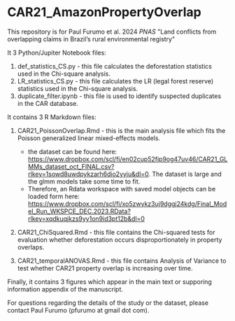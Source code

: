 # CAR21_AmazonPropertyOverlap
This repository is for Paul Furumo et al. 2024 _PNAS_ "Land conflicts from overlapping claims in Brazil’s rural environmental registry"

It 3 Python/Jupiter Notebook files:
1. def_statistics_CS.py - this file calculates the deforestation statistics used in the Chi-square analysis.
2. LR_statistics_CS.py - this file calculates the LR (legal forest reserve) statistics used in the Chi-square analysis.
3. duplicate_filter.ipynb - this file is used to identify suspected duplicates in the CAR database.

It contains 3 R Markdown files:
1. CAR21_PoissonOverlap.Rmd - this is the main analysis file which fits the Poisson generalized linear mixed-effects models.
      * the dataset can be found here: https://www.dropbox.com/scl/fi/en02cup52fjp9og47uv46/CAR21_GLMMs_dataset_oct_FINAL.csv?rlkey=1sowd8uwdpykzarh6dio2yyju&dl=0.  The dataset is large and the glmm models take some time to fit.
      * Therefore, an Rdata workspace with saved model objects can be loaded form here:  https://www.dropbox.com/scl/fi/xo5zwykz3uj9dggj24kdg/Final_Model_Run_WKSPCE_DEC.2023.RData?rlkey=xqdkuqjkzs9yy1on9id3pt12b&dl=0

2. CAR21_ChiSquared.Rmd - this file contains the Chi-squared tests for evaluation whether deforestation occurs disproportionately in property overlaps.
   
3. CAR21_temporalANOVAS.Rmd - this file contains Analysis of Variance to test whether CAR21 property overlap is increasing over time.

Finally, it contains 3 figures which appear in the main text or supporing information appendix of the manuscript. 

For questions regarding the details of the study or the dataset, please contact Paul Furumo (pfurumo at gmail dot com). 
